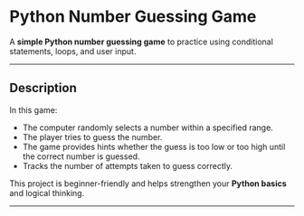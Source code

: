 #  Python Number Guessing Game

A **simple Python number guessing game** to practice using conditional statements, loops, and user input.

---

##  Description

In this game:
- The computer randomly selects a number within a specified range.
- The player tries to guess the number.
- The game provides hints whether the guess is too low or too high until the correct number is guessed.
- Tracks the number of attempts taken to guess correctly.

This project is beginner-friendly and helps strengthen your **Python basics** and logical thinking.

---
